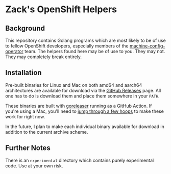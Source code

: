 # Zack's OpenShift Helpers

## Background

This repository contains Golang programs which are most likely to be of use to
fellow OpenShift developers, especially members of the
[machine-config-operator](https://github.com/openshift/machine-config-operator)
team. The helpers found here may be of use to you. They may not. They may
completely break entirely.

## Installation

Pre-built binaries for Linux and Mac on both amd64 and aarch64 architectures
are available for download via the [GitHub
Releases](https://github.com/cheesesashimi/zacks-openshift-helpers/releases)
page. All one has to do is download them and place them somewhere in your
`PATH`.

These binaries are built with [goreleaser](https://goreleaser.com/) running as
a GitHub Action. If you're using a Mac, you'll need to [jump through a few
hoops](https://support.apple.com/guide/mac-help/open-a-mac-app-from-an-unidentified-developer-mh40616/mac)
to make these work for right now.

In the future, I plan to make each individual binary available for download in
addition to the current archive scheme.

## Further Notes

There is an `experimental` directory which contains purely experimental code. Use at your own risk. 
